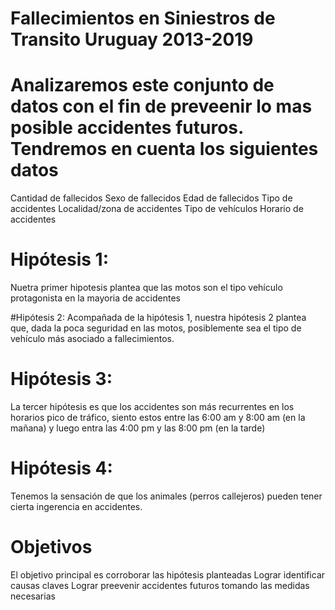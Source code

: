 # Fallecimientos en Siniestros de Transito Uruguay 2013-2019

# Analizaremos este conjunto de datos con el fin de preveenir lo mas posible accidentes futuros. Tendremos en cuenta los siguientes datos

Cantidad de fallecidos
Sexo de fallecidos
Edad de fallecidos
Tipo de accidentes
Localidad/zona de accidentes
Tipo de vehículos
Horario de accidentes

# Hipótesis 1:
Nuetra primer hipotesis plantea que las motos son el tipo vehículo protagonista en la mayoria de accidentes

#Hipótesis 2:
Acompañada de la hipótesis 1, nuestra hipótesis 2 plantea que, dada la poca seguridad en las motos, posiblemente sea el tipo de vehículo más asociado a fallecimientos.

# Hipótesis 3:
La tercer hipótesis es que los accidentes son más recurrentes en los horarios pico de tráfico, siento estos entre las 6:00 am y 8:00 am (en la mañana) y luego entra las 4:00 pm y las 8:00 pm (en la tarde)

# Hipótesis 4:
Tenemos la sensación de que los animales (perros callejeros) pueden tener cierta ingerencia en accidentes.

# Objetivos 
El objetivo principal es corroborar las hipótesis planteadas
Lograr identificar causas claves
Lograr preevenir accidentes futuros tomando las medidas necesarias

